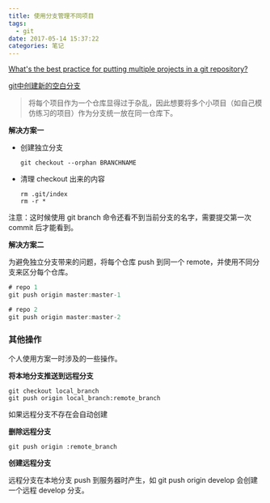 ```yaml
---
title: 使用分支管理不同项目
tags:
  - git
date: 2017-05-14 15:37:22
categories: 笔记
---
```


[What's the best practice for putting multiple projects in a git repository?](http://stackoverflow.com/questions/14679614/whats-the-best-practice-for-putting-multiple-projects-in-a-git-repository)

[git中创建新的空白分支](http://blog.csdn.net/playboyanta123/article/details/48975175)



> ​	将每个项目作为一个仓库显得过于杂乱，因此想要将多个小项目（如自己模仿练习的项目）作为分支统一放在同一仓库下。

**解决方案一**

+ 创建独立分支

  ```
  git checkout --orphan BRANCHNAME
  ```

+ 清理 checkout 出来的内容

  ```
  rm .git/index
  rm -r *
  ```

注意：这时候使用 git branch 命令还看不到当前分支的名字，需要提交第一次 commit 后才能看到。

**解决方案二**

为避免独立分支带来的问题，将每个仓库 push 到同一个 remote，并使用不同分支来区分每个仓库。

```java
# repo 1
git push origin master:master-1

# repo 2
git push origin master:master-2
```



### 其他操作

个人使用方案一时涉及的一些操作。

**将本地分支推送到远程分支**

```
git checkout local_branch
git push origin local_branch:remote_branch
```

如果远程分支不存在会自动创建



**删除远程分支**

```
git push origin :remote_branch
```



**创建远程分支**

远程分支在本地分支 push 到服务器时产生，如 git push origin develop 会创建一个远程 develop 分支。 











